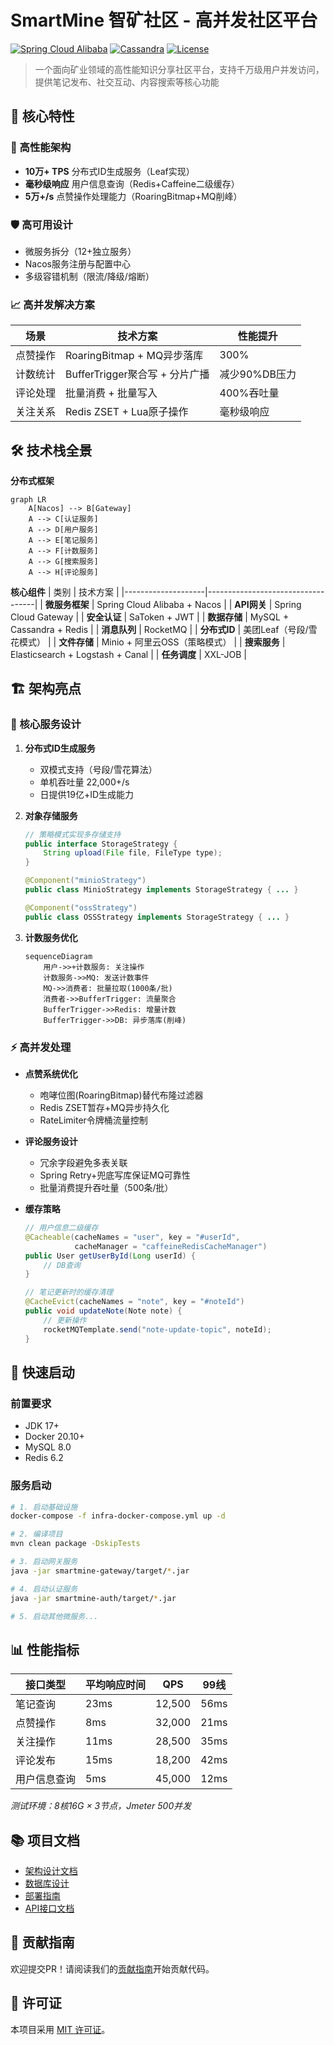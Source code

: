 # SmartMine 智矿社区 - 高并发社区平台

[![Spring Cloud Alibaba](https://img.shields.io/badge/Spring%20Cloud%20Alibaba-2022.2-blue)](https://spring.io/projects/spring-cloud-alibaba)
[![Cassandra](https://img.shields.io/badge/Apache%20Cassandra-4.0-DB3D28)](https://cassandra.apache.org/)
[![License](https://img.shields.io/badge/license-MIT-green)](LICENSE)

> 一个面向矿业领域的高性能知识分享社区平台，支持千万级用户并发访问，提供笔记发布、社交互动、内容搜索等核心功能

## 🌟 核心特性

### 🚀 高性能架构
- **10万+ TPS** 分布式ID生成服务（Leaf实现）
- **毫秒级响应** 用户信息查询（Redis+Caffeine二级缓存）
- **5万+/s** 点赞操作处理能力（RoaringBitmap+MQ削峰）

### 🛡️ 高可用设计
- 微服务拆分（12+独立服务）
- Nacos服务注册与配置中心
- 多级容错机制（限流/降级/熔断）

### 📈 高并发解决方案
| 场景          | 技术方案                          | 性能提升       |
|---------------|-----------------------------------|---------------|
| 点赞操作      | RoaringBitmap + MQ异步落库       | 300%          |
| 计数统计      | BufferTrigger聚合写 + 分片广播    | 减少90%DB压力 |
| 评论处理      | 批量消费 + 批量写入               | 400%吞吐量    |
| 关注关系      | Redis ZSET + Lua原子操作          | 毫秒级响应    |

## 🛠️ 技术栈全景

**分布式框架**
```mermaid
graph LR
    A[Nacos] --> B[Gateway]
    A --> C[认证服务]
    A --> D[用户服务]
    A --> E[笔记服务]
    A --> F[计数服务]
    A --> G[搜索服务]
    A --> H[评论服务]
```

**核心组件**
| 类别               | 技术方案                          |
|--------------------|-----------------------------------|
| **微服务框架**     | Spring Cloud Alibaba + Nacos      |
| **API网关**        | Spring Cloud Gateway             |
| **安全认证**       | SaToken + JWT                    |
| **数据存储**       | MySQL + Cassandra + Redis        |
| **消息队列**       | RocketMQ                         |
| **分布式ID**       | 美团Leaf（号段/雪花模式）         |
| **文件存储**       | Minio + 阿里云OSS（策略模式）     |
| **搜索服务**       | Elasticsearch + Logstash + Canal  |
| **任务调度**       | XXL-JOB                          |

## 🏗️ 架构亮点

### 🔑 核心服务设计
1. **分布式ID生成服务**
   - 双模式支持（号段/雪花算法）
   - 单机吞吐量 22,000+/s
   - 日提供19亿+ID生成能力

2. **对象存储服务**
   ```java
   // 策略模式实现多存储支持
   public interface StorageStrategy {
       String upload(File file, FileType type);
   }
   
   @Component("minioStrategy")
   public class MinioStrategy implements StorageStrategy { ... }
   
   @Component("ossStrategy")
   public class OSSStrategy implements StorageStrategy { ... }
   ```

3. **计数服务优化**
   ```mermaid
   sequenceDiagram
       用户->>+计数服务: 关注操作
       计数服务->>MQ: 发送计数事件
       MQ->>消费者: 批量拉取(1000条/批)
       消费者->>BufferTrigger: 流量聚合
       BufferTrigger->>Redis: 增量计数
       BufferTrigger->>DB: 异步落库(削峰)
   ```

### ⚡ 高并发处理
- **点赞系统优化**
  - 咆哮位图(RoaringBitmap)替代布隆过滤器
  - Redis ZSET暂存+MQ异步持久化
  - RateLimiter令牌桶流量控制

- **评论服务设计**
  - 冗余字段避免多表关联
  - Spring Retry+兜底写库保证MQ可靠性
  - 批量消费提升吞吐量（500条/批）

- **缓存策略**
  ```java
  // 用户信息二级缓存
  @Cacheable(cacheNames = "user", key = "#userId", 
             cacheManager = "caffeineRedisCacheManager")
  public User getUserById(Long userId) {
      // DB查询
  }
  
  // 笔记更新时的缓存清理
  @CacheEvict(cacheNames = "note", key = "#noteId")
  public void updateNote(Note note) {
      // 更新操作
      rocketMQTemplate.send("note-update-topic", noteId);
  }
  ```

## 🚀 快速启动

### 前置要求
- JDK 17+
- Docker 20.10+
- MySQL 8.0
- Redis 6.2

### 服务启动
```bash
# 1. 启动基础设施
docker-compose -f infra-docker-compose.yml up -d

# 2. 编译项目
mvn clean package -DskipTests

# 3. 启动网关服务
java -jar smartmine-gateway/target/*.jar

# 4. 启动认证服务
java -jar smartmine-auth/target/*.jar

# 5. 启动其他微服务...
```

## 📊 性能指标

| 接口类型       | 平均响应时间 | QPS    | 99线   |
|---------------|------------|--------|--------|
| 笔记查询       | 23ms       | 12,500 | 56ms   |
| 点赞操作       | 8ms        | 32,000 | 21ms   |
| 关注操作       | 11ms       | 28,500 | 35ms   |
| 评论发布       | 15ms       | 18,200 | 42ms   |
| 用户信息查询   | 5ms        | 45,000 | 12ms   |

*测试环境：8核16G × 3节点，Jmeter 500并发*

## 📚 项目文档

- [架构设计文档](docs/ARCHITECTURE.md)
- [数据库设计](docs/DATABASE.md)
- [部署指南](docs/DEPLOYMENT.md)
- [API接口文档](http://api.smartmine.example/swagger-ui/)

## 🤝 贡献指南
欢迎提交PR！请阅读我们的[贡献指南](CONTRIBUTING.md)开始贡献代码。

## 📄 许可证
本项目采用 [MIT 许可证](LICENSE)。
